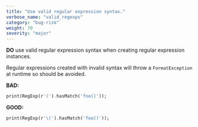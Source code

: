 ```yaml
---
title: "Use valid regular expression syntax."
verbose_name: "valid_regexps"
category: "bug-risk"
weight: 70
severity: "major"
---
```

**DO** use valid regular expression syntax when creating regular expression
instances.

Regular expressions created with invalid syntax will throw a `FormatException`
at runtime so should be avoided.

**BAD:**
```dart
print(RegExp(r'(').hasMatch('foo()'));
```

**GOOD:**
```dart
print(RegExp(r'\(').hasMatch('foo()'));
```
